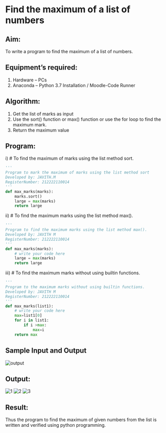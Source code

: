 # Find the maximum of a list of numbers
## Aim:
To write a program to find the maximum of a list of numbers.
## Equipment’s required:
1.	Hardware – PCs
2.	Anaconda – Python 3.7 Installation / Moodle-Code Runner
## Algorithm:
1.	Get the list of marks as input
2.	Use the sort() function or max() function or use the for loop to find the maximum mark.
3.	Return the maximum value
## Program:

i)	# To find the maximum of marks using the list method sort.
```Python
''' 
Program to mark the maximum of marks using the list method sort
Developed by: JAVITH.M
RegisterNumber: 212222110014
'''
def max_marks(marks):
    marks.sort()
    large = max(marks)
    return large
```

ii)	# To find the maximum marks using the list method max().
```Python
''' 
Program to find the maximum marks using the list method max().
Developed by: JAVITH M 
RegisterNumber: 212222110014
'''
def max_marks(marks):
    # write your code here
    large = max(marks)
    return large


```

iii) # To find the maximum marks without using builtin functions.
```Python
''' 
Program to the maximum marks without using builtin functions.
Developed by: JAVITH M 
RegisterNumber: 212222110014
'''
def max_marks(list1):
    # write your code here
    max=list1[0]
    for i in list1:
        if i >max:
            max=i
    return max
```
## Sample Input and Output
![output](./img/max_marks1.jpg) 

## Output:

![1](https://github.com/JavithMohamad/FindMaximum/assets/121215951/46020de2-0525-4ba8-8bc7-d08f76a3d91c)
![2](https://github.com/JavithMohamad/FindMaximum/assets/121215951/2f4273bf-686e-4109-b279-6317caf5b0a2)
![3](https://github.com/JavithMohamad/FindMaximum/assets/121215951/8646f8c6-4516-442d-ae21-cc4349d5b832)




## Result:
Thus the program to find the maximum of given numbers from the list is written and verified using python programming.
